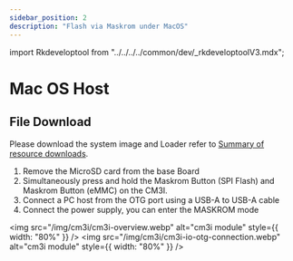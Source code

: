 ```yaml
---
sidebar_position: 2
description: "Flash via Maskrom under MacOS"
---
```


import Rkdeveloptool from "../../../../common/dev/\_rkdeveloptoolV3.mdx";

# Mac OS Host

## File Download

Please download the system image and Loader refer to [Summary of resource downloads](../../download).

<Rkdeveloptool >

<ol>
    <li>Remove the MicroSD card from the base Board</li>
    <li>Simultaneously press and hold the Maskrom Button (SPI Flash) and Maskrom Button (eMMC) on the CM3I.</li>
    <li>Connect a PC host from the OTG port using a USB-A to USB-A cable</li>
    <li>Connect the power supply, you can enter the MASKROM mode</li>
</ol>

<img src="/img/cm3i/cm3i-overview.webp" alt="cm3i module" style={{ width: "80%" }} />
<img src="/img/cm3i/cm3i-io-otg-connection.webp" alt="cm3i module" style={{ width: "80%" }} />

</Rkdeveloptool>
